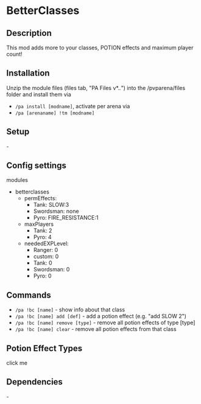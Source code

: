 # BetterClasses

## Description

This mod adds more to your classes, POTION effects and maximum player count!

## Installation

Unzip the module files (files tab, "PA Files v*.*.*") into the /pvparena/files folder and install them via

- `/pa install [modname]`, activate per arena via
- `/pa [arenaname] !tm [modname]`

## Setup

\-

## Config settings

modules
- betterclasses
  - permEffects:
    - Tank: SLOW:3
    - Swordsman: none
    - Pyro: FIRE_RESISTANCE:1
  - maxPlayers
    - Tank: 2
    - Pyro: 4
  - neededEXPLevel:
    - Ranger: 0
    - custom: 0
    - Tank: 0
    - Swordsman: 0
    - Pyro: 0

## Commands

- `/pa !bc [name]` \- show info about that class
- `/pa !bc [name] add [def]` \- add a potion effect (e.g. "add SLOW 2")
- `/pa !bc [name] remove [type]` \- remove all potion effects of type [type]
- `/pa !bc [name] clear` \- remove all potion effects from that class 

## Potion Effect Types

click me

## Dependencies

\-
